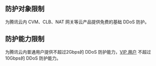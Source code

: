## 防护对象限制
为腾讯云内 CVM、CLB、NAT 网关等云产品提供免费的基础 DDoS 防护。

## 防护能力限制

为腾讯云内普通用户提供不超过2Gbps的 DDoS 防护能力，[VIP 用户](https://cloud.tencent.com/service/vip) 不超过10Gbps的 DDoS 防护能力。
